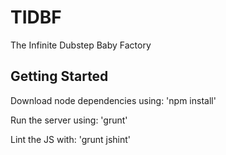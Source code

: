 TIDBF
=====

The Infinite Dubstep Baby Factory

Getting Started
---------------

Download node dependencies using: 
    'npm install'

Run the server using:
    'grunt'

Lint the JS with:
    'grunt jshint'